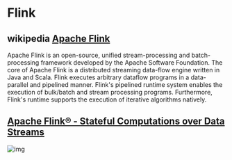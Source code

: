 

# Flink



## wikipedia [Apache Flink](http://en.wikipedia.org/wiki/Apache_Flink)

Apache Flink is an open-source, unified stream-processing and batch-processing framework developed by the Apache Software Foundation. The core of Apache Flink is a distributed streaming data-flow engine written in Java and Scala. Flink executes arbitrary dataflow programs in a data-parallel and pipelined manner. Flink's pipelined runtime system enables the execution of bulk/batch and stream processing programs. Furthermore, Flink's runtime supports the execution of iterative algorithms natively.

## [Apache Flink® - Stateful Computations over Data Streams](https://flink.apache.org/)

![img](https://flink.apache.org/img/flink-home-graphic.png)

